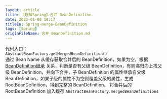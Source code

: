 ```yaml
---
layout: article  
title: 【理解Spring】合并 BeanDefinition
date: 2022-01-08 18:17
titleEn: Spring-merge-BeanDefinition
tags: [Spring]
originFileName: 合并 BeanDefinition.md
---
```


代码入口：  
`AbstractBeanFactory.getMergedBeanDefinition()`  
通过 Bean Name 从缓存获取合并后的 BeanDefinition，如果为空，根据 [BeanDefinition继承](/2022/01/09/Spring-BeanDefinition-inherit.html) 关系，判断是否有父级 BeanDefinition，有则递归向上找父级 BeanDefinition，并向下合并，子 BeanDefinition 的属性继承自父级 BeanDefinition，如果子级的属性不为空则覆盖父级的属性，生成 RootBeanDefinition，得到完整的 BeanDefinition。
将合并后的 RootBeanDefinition 加入缓存 `AbstractBeanFactory.mergedBeanDefinitions`
